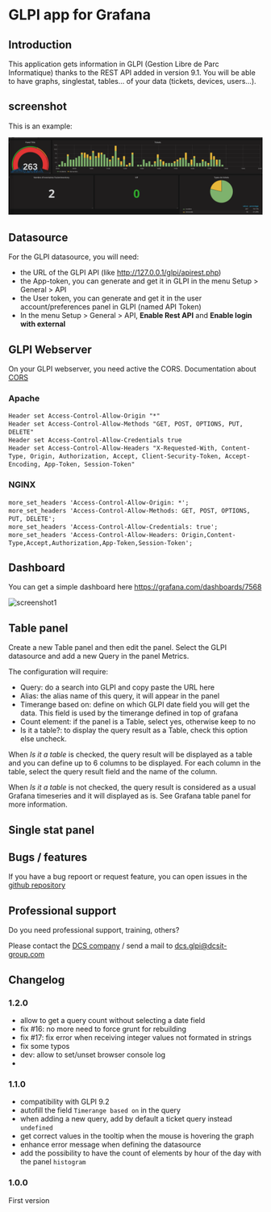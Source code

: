 # GLPI app for Grafana

## Introduction

This application gets information in GLPI (Gestion Libre de Parc Informatique) thanks to the REST API added in
version 9.1. You will be able to have graphs, singlestat, tables... of your data (tickets, devices, users...).

## screenshot

This is an example:

![screenshot1](https://raw.githubusercontent.com/ddurieux/glpi_app_grafana/master/screenshot1.png)

## Datasource

For the GLPI datasource, you will need:

* the URL of the GLPI API (like http://127.0.0.1/glpi/apirest.php)
* the App-token, you can generate and get it in GLPI in the menu Setup > General > API
* the User token, you can generate and get it in the user account/preferences panel in GLPI (named API Token)
* In the menu Setup > General > API, **Enable Rest API** and **Enable login with external**

## GLPI Webserver

On your GLPI webserver, you need active the CORS.
Documentation about [CORS](https://en.wikipedia.org/wiki/Cross-origin_resource_sharing)

### Apache

```
Header set Access-Control-Allow-Origin "*"
Header set Access-Control-Allow-Methods "GET, POST, OPTIONS, PUT, DELETE"
Header set Access-Control-Allow-Credentials true
Header set Access-Control-Allow-Headers "X-Requested-With, Content-Type, Origin, Authorization, Accept, Client-Security-Token, Accept-Encoding, App-Token, Session-Token"
```

### NGINX

```
more_set_headers 'Access-Control-Allow-Origin: *';
more_set_headers 'Access-Control-Allow-Methods: GET, POST, OPTIONS, PUT, DELETE';
more_set_headers 'Access-Control-Allow-Credentials: true';
more_set_headers 'Access-Control-Allow-Headers: Origin,Content-Type,Accept,Authorization,App-Token,Session-Token';
```


## Dashboard

You can get a simple dashboard here https://grafana.com/dashboards/7568

![screenshot1](https://user-images.githubusercontent.com/13823969/44227185-4b92a900-a192-11e8-838e-ee06ed9e7d34.png)

## Table panel

Create a new Table panel and then edit the panel.
Select the GLPI datasource and add a new Query in the panel Metrics.

The configuration will require:

* Query: do a search into GLPI and copy paste the URL here
* Alias: the alias name of this query, it will appear in the panel
* Timerange based on: define on which GLPI date field you will get the data. This field is used by the timerange defined in top of grafana
* Count element: if the panel is a Table, select yes, otherwise keep to no
* Is it a table?: to display the query result as a Table, check this option else uncheck.

When *Is it a table* is checked, the query result will be displayed as a table and you can define up to 6 columns to be displayed. 
For each column in the table, select the query result field and the name of the column. 

When *Is it a table* is not checked, the query result is considered as a usual Grafana timeseries and it will displayed as is. See Grafana table panel for more information.
     
## Single stat panel



## Bugs / features

If you have a bug repoort or request feature, you can open issues in the [github repository](https://github.com/ddurieux/glpi_app_grafana)

## Professional support

Do you need professional support, training, others?

Please contact the [DCS company](https://www.dcsit-group.com/) / send a mail to [dcs.glpi@dcsit-group.com](mailto:dcs.glpi@dcsit-group.com)


## Changelog

### 1.2.0

* allow to get a query count without selecting a date field
* fix #16: no more need to force grunt for rebuilding
* fix #17: fix error when receiving integer values not formated in strings
* fix some typos
* dev: allow to set/unset browser console log
*

### 1.1.0

* compatibility with GLPI 9.2
* autofill the field `Timerange based on` in the query
* when adding a new query, add by default a ticket query instead `undefined`
* get correct values in the tooltip when the mouse is hovering the graph
* enhance error message when defining the datasource
* add the possibility to have the count of elements by hour of the day with the panel `histogram`

### 1.0.0

First version
